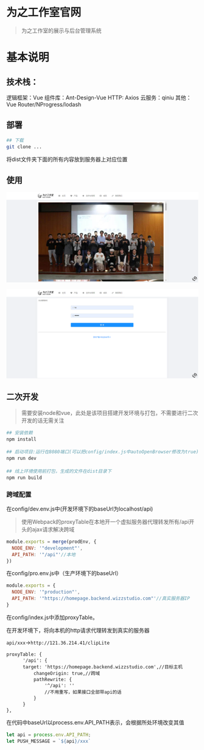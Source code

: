 # 为之工作室官网

> 为之工作室的展示与后台管理系统
    

# 基本说明

## 技术栈：

逻辑框架：Vue
组件库：Ant-Design-Vue
HTTP: Axios
云服务：qiniu
其他：
    Vue Router/NProgress/lodash

## 部署

```bash
## 下载
git clone ...
```

将dist文件夹下面的所有内容放到服务器上对应位置

## 使用

![1](.\1.png)

![2](.\2.png)

## 二次开发   

> 需要安装node和vue，此处是该项目搭建开发环境与打包，不需要进行二次开发的话无需关注


``` bash
## 安装依赖
npm install

## 启动项目:运行在8080端口(可以把config/index.js中autoOpenBrowser修改为true)
npm run dev

## 线上环境使用前打包，生成的文件在dist目录下
npm run build

```

### 跨域配置

在config/dev.env.js中(开发环境下的baseUrl为localhost/api)
> 使用Webpack的proxyTable在本地开一个虚拟服务器代理转发所有/api开头的ajax请求解决跨域


```javascript
module.exports = merge(prodEnv, {
  NODE_ENV: '"development"',
  API_PATH: '"/api"'//本地
})

```

在config/pro.env.js中（生产环境下的baseUrl）

```javascript
module.exports = {
  NODE_ENV: '"production"',
  API_PATH: '"https://homepage.backend.wizzstudio.com"'//真实服务器IP
}
```

在config/index.js中添加proxyTable。

在开发环境下，将向本机的http请求代理转发到真实的服务器

`api/xxx`->`http://121.36.214.41/clipLite`

```
proxyTable: {
      '/api': {
      target: 'https://homepage.backend.wizzstudio.com',//目标主机
          changeOrigin: true,//跨域
          pathRewrite: {
              '^/api': ''
              //不用重写，如果接口全部带api的话
          }
      }
},
```

在代码中baseUrl以process.env.API_PATH表示，会根据所处环境改变其值

```javascript
let api = process.env.API_PATH;
let PUSH_MESSAGE = `${api}/xxx`
```

